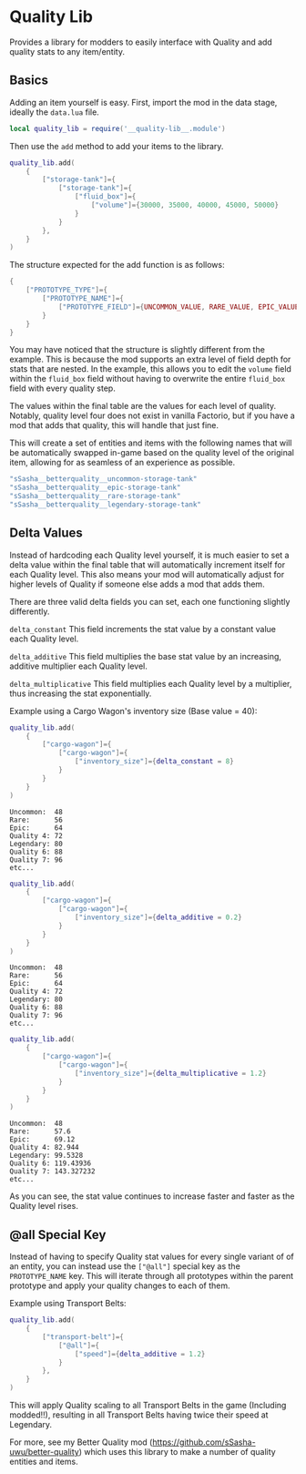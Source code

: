 # Quality Lib
Provides a library for modders to easily interface with Quality and add quality stats to any item/entity.

## Basics

Adding an item yourself is easy. First, import the mod in the data stage, ideally the `data.lua` file.

```lua
local quality_lib = require('__quality-lib__.module')
```

Then use the `add` method to add your items to the library.

```lua
quality_lib.add(
    {
        ["storage-tank"]={
            ["storage-tank"]={
                ["fluid_box"]={
                    ["volume"]={30000, 35000, 40000, 45000, 50000}
                }
            }
        },
    }
)
```

The structure expected for the add function is as follows:

```lua
{
    ["PROTOTYPE_TYPE"]={
        ["PROTOTYPE_NAME"]={
            ["PROTOTYPE_FIELD"]={UNCOMMON_VALUE, RARE_VALUE, EPIC_VALUE, UNUSED_VALUE, LEGENDARY_VALUE}
        }
    }
}
```

You may have noticed that the structure is slightly different from the example. This is because the mod supports an extra level of field depth for stats that are nested. In the example, this allows you to edit the `volume` field within the `fluid_box` field without having to overwrite the entire `fluid_box` field with every quality step.

The values within the final table are the values for each level of quality. Notably, quality level four does not exist in vanilla Factorio, but if you have a mod that adds that quality, this will handle that just fine.

This will create a set of entities and items with the following names that will be automatically swapped in-game based on the quality level of the original item, allowing for as seamless of an experience as possible.

```lua
"sSasha__betterquality__uncommon-storage-tank"
"sSasha__betterquality__epic-storage-tank"
"sSasha__betterquality__rare-storage-tank"
"sSasha__betterquality__legendary-storage-tank"
```

## Delta Values

Instead of hardcoding each Quality level yourself, it is much easier to set a delta value within the final table that will automatically increment itself for each Quality level. This  also means your mod will automatically adjust for higher levels of Quality if someone else adds a mod that adds them.

There are three valid delta fields you can set, each one functioning slightly differently.

`delta_constant` This field increments the stat value by a constant value each Quality level.

`delta_additive` This field multiplies the base stat value by an increasing, additive multiplier each Quality level.

`delta_multiplicative` This field multiplies each Quality level by a multiplier, thus increasing the stat exponentially.

Example using a Cargo Wagon's inventory size (Base value = 40):

```lua
quality_lib.add(
    {
        ["cargo-wagon"]={
            ["cargo-wagon"]={
                ["inventory_size"]={delta_constant = 8}
            }
        }
    }
)
```

    Uncommon:  48
    Rare:      56
    Epic:      64
    Quality 4: 72
    Legendary: 80
    Quality 6: 88
    Quality 7: 96
    etc...

```lua
quality_lib.add(
    {
        ["cargo-wagon"]={
            ["cargo-wagon"]={
                ["inventory_size"]={delta_additive = 0.2}
            }
        }
    }
)
```

    Uncommon:  48
    Rare:      56
    Epic:      64
    Quality 4: 72
    Legendary: 80
    Quality 6: 88
    Quality 7: 96
    etc...

```lua
quality_lib.add(
    {
        ["cargo-wagon"]={
            ["cargo-wagon"]={
                ["inventory_size"]={delta_multiplicative = 1.2}
            }
        }
    }
)
```

    Uncommon:  48
    Rare:      57.6
    Epic:      69.12
    Quality 4: 82.944
    Legendary: 99.5328
    Quality 6: 119.43936
    Quality 7: 143.327232
    etc...

As you can see, the stat value continues to increase faster and faster as the Quality level rises.

## @all Special Key

Instead of having to specify Quality stat values for every single variant of of an entity, you can instead use the `["@all"]` special key as the `PROTOTYPE_NAME` key. This will iterate through all prototypes within the parent prototype and apply your quality changes to each of them.

Example using Transport Belts:

```lua
quality_lib.add(
    {
        ["transport-belt"]={
            ["@all"]={
                ["speed"]={delta_additive = 1.2}
            }
        },
    }
)
```

This will apply Quality scaling to all Transport Belts in the game (Including modded!!), resulting in all Transport Belts having twice their speed at Legendary.

For more, see my Better Quality mod (https://github.com/sSasha-uwu/better-quality) which uses this library to make a number of quality entities and items.
